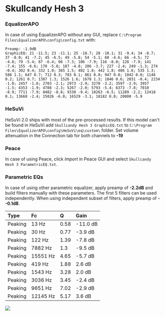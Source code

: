 # Skullcandy Hesh 3

### EqualizerAPO
In case of using EqualizerAPO without any GUI, replace `C:\Program Files\EqualizerAPO\config\config.txt`
with:
```
Preamp: -1.9dB
GraphicEQ: 21 -11.5; 23 -11.1; 25 -10.7; 28 -10.1; 31 -9.4; 34 -8.7; 37 -8.0; 41 -7.2; 45 -6.5; 49 -5.8; 54 -5.1; 60 -4.6; 66 -4.5; 72 -4.8; 79 -5.4; 87 -6.4; 96 -7.3; 106 -7.9; 116 -8.0; 128 -7.9; 141 -7.4; 155 -6.6; 170 -5.8; 187 -4.8; 206 -3.7; 227 -2.4; 249 -1.3; 274 -0.4; 302 0.4; 332 1.0; 365 1.5; 402 1.8; 442 1.8; 486 1.6; 535 1.3; 588 1.1; 647 0.7; 712 0.3; 783 0.1; 861 0.0; 947 0.0; 1042 0.0; 1146 0.2; 1261 0.7; 1387 1.3; 1526 1.6; 1678 1.3; 1846 0.6; 2031 -0.4; 2234 -1.0; 2457 -1.6; 2703 -2.1; 2973 -2.9; 3270 -3.2; 3597 -2.9; 3957 -1.5; 4353 -1.9; 4788 -2.3; 5267 -2.0; 5793 -5.4; 6373 -7.8; 7010 -8.9; 7711 -7.9; 8482 -8.8; 9330 -9.4; 10263 -6.5; 11289 -2.2; 12418 0.1; 13660 -2.4; 15026 -6.0; 16529 -3.1; 18182 0.0; 20000 -5.9
```

### HeSuVi
HeSuVi 2.0 ships with most of the pre-processed results. If this model can't be found in HeSuVi add
`Skullcandy Hesh 3 GraphicEQ.txt` to `C:\Program Files\EqualizerAPO\config\HeSuVi\eq\custom\` folder.
Set volume attenuation in the Connection tab for both channels to **-19**

### Peace
In case of using Peace, click *Import* in Peace GUI and select `Skullcandy Hesh 3 ParametricEQ.txt`.

### Parametric EQs
In case of using other parametric equalizer, apply preamp of **-2.2dB** and build filters manually
with these parameters. The first 5 filters can be used independently.
When using independent subset of filters, apply preamp of **--0.1dB**.

| Type    | Fc       |    Q | Gain     |
|:--------|:---------|:-----|:---------|
| Peaking | 13 Hz    | 0.58 | -11.0 dB |
| Peaking | 30 Hz    | 0.77 | -3.9 dB  |
| Peaking | 122 Hz   | 1.39 | -7.8 dB  |
| Peaking | 7882 Hz  | 1.3  | -9.5 dB  |
| Peaking | 15551 Hz | 4.65 | -5.7 dB  |
| Peaking | 419 Hz   | 1.88 | 2.6 dB   |
| Peaking | 1543 Hz  | 3.28 | 2.0 dB   |
| Peaking | 3036 Hz  | 3.45 | -2.4 dB  |
| Peaking | 9651 Hz  | 7.02 | -2.9 dB  |
| Peaking | 12145 Hz | 5.17 | 3.6 dB   |

![](https://raw.githubusercontent.com/jaakkopasanen/AutoEq/master/results/rtings/rtings/Skullcandy%20Hesh%203/Skullcandy%20Hesh%203.png)